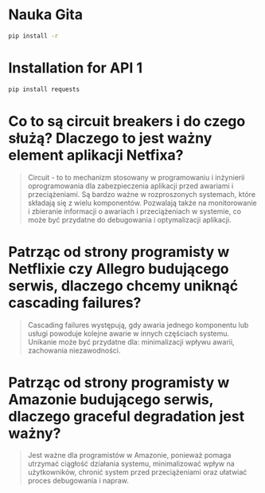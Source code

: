# Nauka Gita

```bash
pip install -r
```
# Installation for API 1
 ```bash
pip install requests
```
# Co to są circuit breakers i do czego służą? Dlaczego to jest ważny element aplikacji Netfixa?

> Circuit - to  to mechanizm stosowany w programowaniu i inżynierii oprogramowania dla zabezpieczenia aplikacji przed awariami i przeciążeniami. Są bardzo ważne w rozproszonych systemach, które składają się z wielu komponentów.
> Pozwalają także na monitorowanie i zbieranie informacji o awariach i przeciążeniach w systemie, co może być przydatne do debugowania i optymalizacji aplikacji. 

# Patrząc od strony programisty w Netflixie czy Allegro budującego serwis, dlaczego chcemy uniknąć cascading failures?

> Cascading failures występują, gdy awaria jednego komponentu lub usługi powoduje kolejne awarie w innych częściach systemu. 
> Unikanie może być przydatne dla: minimalizacji wpływu awarii, zachowania niezawodności.

# Patrząc od strony programisty w Amazonie budującego serwis, dlaczego graceful degradation jest ważny?

> Jest ważne dla programistów w Amazonie, ponieważ pomaga utrzymać ciągłość działania systemu, minimalizować wpływ na użytkowników, chronić system przed przeciążeniami oraz ułatwiać proces debugowania i napraw. 
